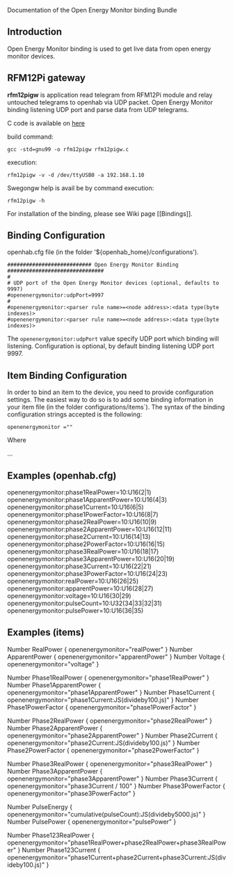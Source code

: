 Documentation of the Open Energy Monitor binding Bundle

## Introduction

Open Energy Monitor binding is used to get live data from open energy monitor devices.

## RFM12Pi gateway

**rfm12pigw** is application read telegram from RFM12Pi module and relay untouched telegrams to openhab via UDP packet. Open Energy Monitor binding listening UDP port and parse data from UDP telegrams.

C code is available on [here](https://github.com/openhab/openhab/blob/master/bundles/binding/org.openhab.binding.openenergymonitor/RFM12PiGW/rfm12pigw.c)  

build command: 

    gcc -std=gnu99 -o rfm12pigw rfm12pigw.c

execution:

    rfm12pigw -v -d /dev/ttyUSB0 -a 192.168.1.10

Swegongw help is avail be by command
execution:

    rfm12pigw -h 

For installation of the binding, please see Wiki page [[Bindings]].

## Binding Configuration

openhab.cfg file (in the folder '${openhab_home}/configurations').

    ########################### Open Energy Monitor Binding ###############################
    #
    # UDP port of the Open Energy Monitor devices (optional, defaults to 9997)
    #openenergymonitor:udpPort=9997
    #
    #openenergymonitor:<parser rule name>=<node address>:<data type(byte indexes)>
    #openenergymonitor:<parser rule name>=<node address>:<data type(byte indexes)>

The `openenergymonitor:udpPort` value specify UDP port which binding will listening. Configuration is optional, by default binding listening UDP port 9997.

## Item Binding Configuration

In order to bind an item to the device, you need to provide configuration settings. The easiest way to do so is to add some binding information in your item file (in the folder configurations/items`). The syntax of the binding configuration strings accepted is the following:

    openenergymonitor =""

Where 

…


## Examples (openhab.cfg)

openenergymonitor:phase1RealPower=10:U16(2|1)
openenergymonitor:phase1ApparentPower=10:U16(4|3)
openenergymonitor:phase1Current=10:U16(6|5)
openenergymonitor:phase1PowerFactor=10:U16(8|7)
openenergymonitor:phase2RealPower=10:U16(10|9)
openenergymonitor:phase2ApparentPower=10:U16(12|11)
openenergymonitor:phase2Current=10:U16(14|13)
openenergymonitor:phase2PowerFactor=10:U16(16|15)
openenergymonitor:phase3RealPower=10:U16(18|17)
openenergymonitor:phase3ApparentPower=10:U16(20|19)
openenergymonitor:phase3Current=10:U16(22|21)
openenergymonitor:phase3PowerFactor=10:U16(24|23)
openenergymonitor:realPower=10:U16(26|25)
openenergymonitor:apparentPower=10:U16(28|27)
openenergymonitor:voltage=10:U16(30|29)
openenergymonitor:pulseCount=10:U32(34|33|32|31)
openenergymonitor:pulsePower=10:U16(36|35)

## Examples (items)

Number RealPower { openenergymonitor="realPower" }
Number ApparentPower { openenergymonitor="apparentPower" }
Number Voltage { openenergymonitor="voltage" }

Number Phase1RealPower { openenergymonitor="phase1RealPower" }
Number Phase1ApparentPower { openenergymonitor="phase1ApparentPower" }
Number Phase1Current { openenergymonitor="phase1Current:JS(divideby100.js)" }
Number Phase1PowerFactor { openenergymonitor="phase1PowerFactor" }

Number Phase2RealPower { openenergymonitor="phase2RealPower" }
Number Phase2ApparentPower { openenergymonitor="phase2ApparentPower" }
Number Phase2Current { openenergymonitor="phase2Current:JS(divideby100.js)" }
Number Phase2PowerFactor { openenergymonitor="phase2PowerFactor" }

Number Phase3RealPower { openenergymonitor="phase3RealPower" }
Number Phase3ApparentPower { openenergymonitor="phase3ApparentPower" }
Number Phase3Current { openenergymonitor="phase3Current / 100" }
Number Phase3PowerFactor { openenergymonitor="phase3PowerFactor" }

Number PulseEnergy { openenergymonitor="cumulative(pulseCount):JS(divideby5000.js)" }
Number PulsePower { openenergymonitor="pulsePower" }

Number Phase123RealPower { openenergymonitor="phase1RealPower+phase2RealPower+phase3RealPower" }
Number Phase123Current { openenergymonitor="phase1Current+phase2Current+phase3Current:JS(divideby100.js)" }
